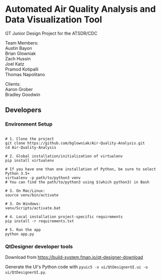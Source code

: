 # Automated Air Quality Analysis and Data Visualization Tool

GT Junior Design Project for the ATSDR/CDC

Team Members:  
Austin Bayon  
Brian Glowniak  
Zach Hussin  
Joel Katz  
Pramod Kotipalli  
Thomas Napolitano  

Clients:  
Aaron Grober  
Bradley Goodwin  

## Developers

### Environment Setup

```shell

# 1. Clone the project
git clone https://github.com/bglowniak/Air-Quality-Analysis.git
cd Air-Quality-Analysis
  
# 2. Global installation/initialization of virtualenv
pip install virtualenv
  
# If you have one than one installation of Python, be sure to select Python 3.5+
virtualenv -p path/to/python3 venv
# You can find the path/to/python3 using $(which python3) in Bash
  
# 3. On Mac/Linux:
source venv/bin/activate
  
# 3. On Windows:
venv/Scripts/activate.bat
  
# 4. Local installation project-specific requirements
pip install -r requirements.txt
  
# 5. Run the app
python app.py
```

### QtDesigner developer tools

Download from https://build-system.fman.io/qt-designer-download

Generate the UI's Python code with `pyuic5 -x ui/QtDesignerUI.ui -o ui/QtDesignerUI.py`.
